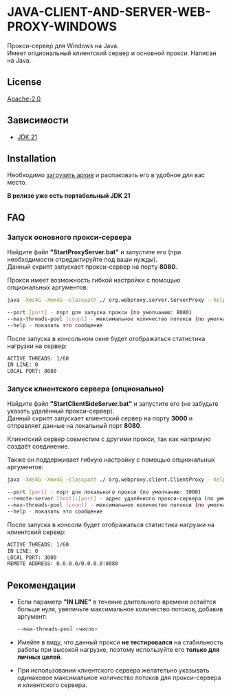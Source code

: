 # JAVA-CLIENT-AND-SERVER-WEB-PROXY-WINDOWS

Прокси-сервер для Windows на Java.  
Имеет опциональный клиентский сервер и основной прокси. Написан на Java.

## License

[Apache-2.0](https://www.apache.org/licenses/LICENSE-2.0)

## Зависимости

- [JDK 21](https://download.oracle.com/java/21/latest/jdk-21_windows-x64_bin.exe)

## Installation

Необходимо [загрузить архив](https://github.com/maxdurov/JAVA-CLIENT-AND-SERVER-WEB-PROXY-WINDOWS/releases) и распаковать его в удобное для вас место.  

**В релизе уже есть портабельный JDK 21**

## FAQ

### Запуск основного прокси-сервера

Найдите файл **"StartProxyServer.bat"** и запустите его (при необходимости отредактируйте под ваши нужды).  
Данный скрипт запускает прокси-сервер на порту **8080**.

Прокси имеет возможность гибкой настройки с помощью опциональных аргументов:

```sh
java -Xms4G -Xmx4G -classpath ./ org.webproxy.server.ServerProxy --help

--port [port] - порт для запуска прокси (по умолчанию: 8080)
--max-threads-pool [count] - максимальное количество потоков (по умолчанию: 60)
--help - показать это сообщение
```

После запуска в консольном окне будет отображаться статистика нагрузки на сервер:

```sh
ACTIVE THREADS: 1/60
IN LINE: 0
LOCAL PORT: 8080
```

### Запуск клиентского сервера (опционально)

Найдите файл **"StartClientSideServer.bat"** и запустите его (не забудьте указать удалённый прокси-сервер).  
Данный скрипт запускает клиентский сервер на порту **3000** и отправляет данные на локальный порт **8080**.

Клиентский сервер совместим с другими прокси, так как напрямую создаёт соединение.

Также он поддерживает гибкую настройку с помощью опциональных аргументов:

```sh
java -Xms4G -Xmx4G -classpath ./ org.webproxy.client.ClientProxy --help

--port [port] - порт для локального прокси (по умолчанию: 3000)
--remote-server [host]:[port] - адрес удалённого прокси-сервера (по умолчанию: localhost:8080)
--max-threads-pool [count] - максимальное количество потоков (по умолчанию: 60)
--help - показать это сообщение
```

После запуска в консоли будет отображаться статистика нагрузки на клиентский сервер:

```sh
ACTIVE THREADS: 1/60
IN LINE: 0
LOCAL PORT: 3000
REMOTE ADDRESS: 0.0.0.0/0.0.0.0:8080
```

## Рекомендации

- Если параметр **"IN LINE"** в течение длительного времени остаётся больше нуля, увеличьте максимальное количество потоков, добавив аргумент:  
  ```sh
  --max-threads-pool <число>
  ```

- Имейте в виду, что данный прокси **не тестировался** на стабильность работы при высокой нагрузке, поэтому используйте его **только для личных целей**.

- При использовании клиентского сервера желательно указывать одинаковое максимальное количество потоков для прокси-сервера и клиентского сервера.
